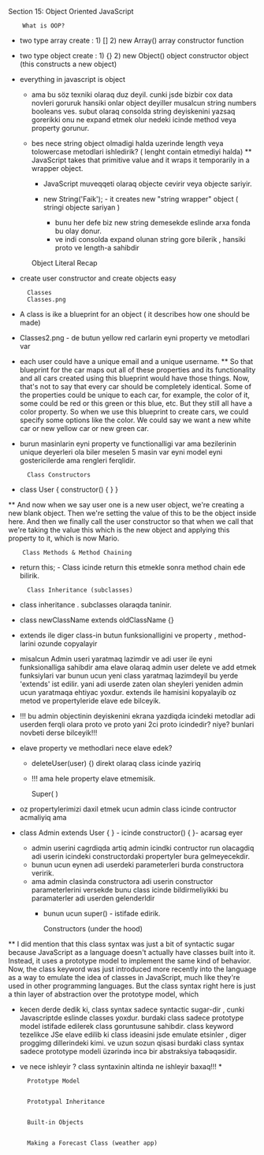 Section 15: Object Oriented JavaScript

        
        What is OOP?

* two type array create :
        1)    []
        2)    new Array()
            array constructor function
* two type object create :
        1)   {}
        2)   new Object()
            object constructor object (this constructs a new object)
* everything in javascript is object  
    * ama bu söz texniki olaraq duz deyil.
    cunki jsde bizbir cox data novleri goruruk hansiki onlar object
      deyiller musalcun string numbers booleans ves.
    subut olaraq consolda string deyiskenini yazsaq gorerikki onu ne expand 
      etmek olur nedeki icinde method veya property gorunur.

    * bes nece string object olmadigi halda
       uzerinde length veya tolowercase metodlari ishledirik?
       ( lenght contain etmediyi halda)
        ** JavaScript takes that primitive value and it wraps 
          it temporarily in a wrapper object.
        * JavaScript muveqqeti olaraq objecte cevirir veya objecte sariyir.
          
        * new String('Faik'); - it creates new "string wrapper" object ( stringi objecte sariyan )
            * bunu her defe biz new string demesekde eslinde arxa fonda bu olay donur. 
            * ve indi consolda expand olunan string gore bilerik , 
               hansiki proto ve length-a sahibdir


        Object Literal Recap

* create user constructor and create objects easy


        Classes
        Classes.png

* A class is ike a blueprint for an object 
    ( it describes how one should be made)
*  Classes2.png - de butun yellow red carlarin eyni property ve metodlari var 
* each user could have a unique email and a unique username.
**  So that blueprint for the car maps out all of these properties and its functionality and all cars created
using this blueprint would have those things.
Now, that's not to say that every car should be completely identical.
Some of the properties could be unique to each car, for example, the color of it, some could be red
or this green or this blue, etc. But they still all have a color property.
So when we use this blueprint to create cars, we could specify some options like the color.
We could say we want a new white car or new yellow car or new green car.
* burun masinlarin eyni property ve functionalligi 
  var ama bezilerinin unique deyerleri ola biler meselen 5 masin var eyni 
  model eyni gostericilerde ama rengleri ferqlidir. 
        
        
        Class Constructors

* class User {
  constructor() {
  }
  }

** And now when we say user one is a new user object, we're creating a new blank object.
Then we're setting the value of this to be the object inside here.
And then we finally call the user constructor so that when we call that we're taking the value this
which is the new object and applying this property to it, which is now Mario.
 
        
        
        Class Methods & Method Chaining

* return this; - Class icinde return this etmekle sonra method chain ede bilirik.

        
        
        Class Inheritance (subclasses)

* class inheritance . subclasses olaraqda taninir.
* class newClassName extends oldClassName {} 
* extends ile diger class-in butun funksionalligini ve property , method-larini
  ozunde copyalayir 

*  misalcun Admin useri yaratmaq lazimdir ve adi user ile eyni funksionalliga sahibdir
ama elave olaraq admin user delete ve add etmek funksiylari var bunun ucun
   yeni class yaratmaq lazimdeyil bu yerde 'extends' ist edilir. yani adi userde
   zaten olan sheyleri yeniden admin ucun yaratmaqa ehtiyac yoxdur. extends ile 
   hamisini kopyalayib oz metod ve propertyleride elave ede bilceyik.

* !!! bu admin objectinin deyiskenini ekrana yazdiqda icindeki metodlar
 adi userden ferqli olara proto ve proto yani 2ci proto icindedir? niye?
  bunlari novbeti derse bilceyik!!!
  

* elave property ve methodlari nece elave edek?
    *  deleteUser(user) {) direkt olaraq class icinde yaziriq
    * !!! ama hele property elave etmemisik.
    

        Super( )

* oz propertylerimizi daxil etmek ucun admin class icinde contructor acmaliyiq ama
*   class Admin extends User { } - icinde constructor() {  }- acarsag eyer
    * admin userini cagrdiqda artiq admin icindki contructor run olacagdiq adi
    userin icindeki constructordaki propertyler bura gelmeyecekdir. 
    * bunun ucun eynen adi userdeki parameterleri burda constructora veririk.
    * ama admin clasinda constructora adi userin constructor parameterlerini
    versekde bunu class icinde bildirmeliyikki bu paramaterler adi userden gelenderldir
      * bunun ucun super() - istifade edirik. 
        
        
        Constructors (under the hood)

**   I did mention that this class syntax was just a bit of syntactic sugar because JavaScript as a language
    doesn't actually have classes built into it.
    Instead, it uses a prototype model to implement the same kind of behavior.
    Now, the class keyword was just introduced more recently into the language as a way to emulate the
    idea of classes in JavaScript, much like they're used in other programming languages.
    But the class syntax right here is just a thin layer of abstraction over the prototype model, which
* kecen derde dedik ki, class syntax sadece syntactic sugar-dir , cunki Javascriptde eslinde classes yoxdur.
  burdaki class sadece prototype model istifade edilerek class goruntusune sahibdir. class keyword tezelikce
  JSe elave edilib  ki class ideasini jsde emulate etsinler , diger proggimg dillerindeki kimi.
  ve uzun sozun qisasi burdaki class syntax sadece prototype modeli üzərində incə bir abstraksiya təbəqəsidir.
* ve nece ishleyir ? class syntaxinin altinda ne ishleyir baxaq!!!
    * 








        
        Prototype Model
             
        
        Prototypal Inheritance
             
        
        Built-in Objects
        
        
        Making a Forecast Class (weather app)
